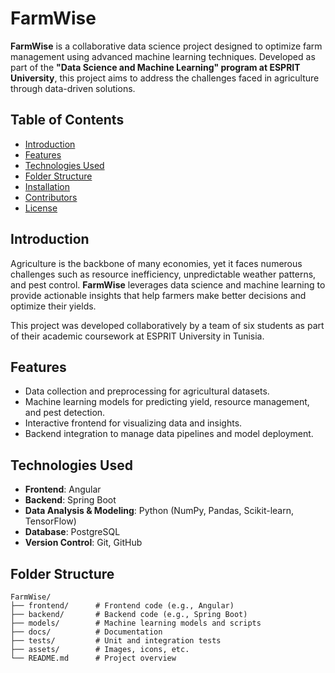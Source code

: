 # FarmWise

**FarmWise** is a collaborative data science project designed to optimize farm management using advanced machine learning techniques. Developed as part of the **"Data Science and Machine Learning" program at ESPRIT University**, this project aims to address the challenges faced in agriculture through data-driven solutions.

## Table of Contents
- [Introduction](#introduction)
- [Features](#features)
- [Technologies Used](#technologies-used)
- [Folder Structure](#folder-structure)
- [Installation](#installation)
- [Contributors](#contributors)
- [License](#license)

## Introduction
Agriculture is the backbone of many economies, yet it faces numerous challenges such as resource inefficiency, unpredictable weather patterns, and pest control. **FarmWise** leverages data science and machine learning to provide actionable insights that help farmers make better decisions and optimize their yields.

This project was developed collaboratively by a team of six students as part of their academic coursework at ESPRIT University in Tunisia.

## Features
- Data collection and preprocessing for agricultural datasets.
- Machine learning models for predicting yield, resource management, and pest detection.
- Interactive frontend for visualizing data and insights.
- Backend integration to manage data pipelines and model deployment.

## Technologies Used
- **Frontend**: Angular  
- **Backend**: Spring Boot  
- **Data Analysis & Modeling**: Python (NumPy, Pandas, Scikit-learn, TensorFlow)  
- **Database**: PostgreSQL  
- **Version Control**: Git, GitHub

## Folder Structure
```plaintext
FarmWise/
├── frontend/      # Frontend code (e.g., Angular)
├── backend/       # Backend code (e.g., Spring Boot)
├── models/        # Machine learning models and scripts
├── docs/          # Documentation
├── tests/         # Unit and integration tests
├── assets/        # Images, icons, etc.
└── README.md      # Project overview
